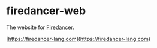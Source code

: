 # firedancer-web

The website for [Firedancer](https://github.com/fal-works/firedancer).

[https://firedancer-lang.com](https://firedancer-lang.com)
